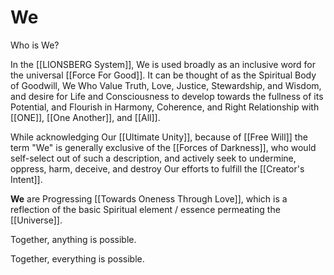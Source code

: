 # We

Who is We? 

In the [[LIONSBERG System]], We is used broadly as an inclusive word for the universal [[Force For Good]]. It can be thought of as the Spiritual Body of Goodwill, We Who Value Truth, Love, Justice, Stewardship, and Wisdom, and desire for Life and Consciousness to develop towards the fullness of its Potential, and Flourish in Harmony, Coherence, and Right Relationship with [[ONE]], [[One Another]], and [[All]].  

While acknowledging Our [[Ultimate Unity]], because of [[Free Will]] the term "We" is generally exclusive of the [[Forces of Darkness]], who would self-select out of such a description, and actively seek to undermine, oppress, harm, deceive, and destroy Our efforts to fulfill the [[Creator's Intent]]. 

**We** are Progressing [[Towards Oneness Through Love]], which is a reflection of the basic Spiritual element / essence permeating the [[Universe]]. 

Together, anything is possible. 

Together, everything is possible. 